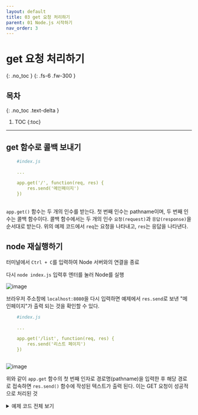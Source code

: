 ```yaml
---
layout: default
title: 03 get 요청 처리하기
parent: 01 Node.js 시작하기
nav_order: 3
---
```


# get 요청 처리하기
{: .no_toc } 
{: .fs-6 .fw-300 }

## 목차
{: .no_toc .text-delta }

1. TOC
{:toc}

---

## get 함수로 콜백 보내기

```yaml
    #index.js

    ...
    
    app.get('/', function(req, res) { 
        res.send('메인페이지')
    })
    
```
 
`app.get()` 함수는 두 개의 인수를 받는다. 첫 번째 인수는 pathname이며, 두 번째 인수는 콜백 함수이다. 콜백 함수에서는 두 개의 인수 `요청(request)`과 `응답(response)`을 순서대로 받는다. 위의 예제 코드에서 `req`는 요청을 나타내고, `res`는 응답을 나타낸다.

## node 재실행하기

터미널에서 `Ctrl + C`를 입력하여 Node 서버와의 연결을 종료

다시 `node index.js` 입력후 엔터를 눌러 Node를 실행

![image](https://github.com/cjddn/cjddn.github.io/assets/137849066/055fca54-8b5f-4401-be0e-0f8d0ea943f4)

브라우저 주소창에 `localhost:8080`을 다시 입력하면 예제에서 `res.send`로 보낸 "메인페이지"가 출력 되는 것을 확인할 수 있다.

```yaml
    #index.js

    ...
    
    app.get('/list', function(req, res) { 
        res.send('리스트 페이지')
    })
    
```
![image](https://github.com/cjddn/cjddn.github.io/assets/137849066/4d8f882f-6494-4518-a00d-58f4cac13d0b)

위와 같이 `app.get` 함수의 첫 번째 인자로 경로명(pathname)을 입력한 후 해당 경로로 접속하면 `res.send()` 함수에 작성된 텍스트가 출력 된다. 이는 GET 요청이 성공적으로 처리된 것
<details>
<summary>예제 코드 전체 보기</summary>
<div markdown="1">       


```yaml
    #index.js

    const express = require('express');
    const app = express();

    app.listen(8080, function() {
        console.log('listening on 8080')
    })

    app.get('/', function(req, res) { 
        res.send('메인페이지')
    })

    app.get('/list', function(req, res) { 
        res.send('리스트 페이지')
    })
```

</div>
   
</details>